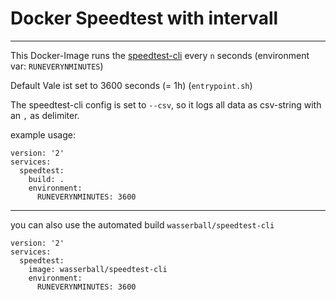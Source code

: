 # Docker Speedtest with intervall
---

This Docker-Image runs the [speedtest-cli](https://github.com/sivel/speedtest-cli) every `n` seconds (environment var: `RUNEVERYNMINUTES`)

Default Vale ist set to 3600 seconds (= 1h) (`entrypoint.sh`)

The speedtest-cli config is set to `--csv`, so it logs all data as csv-string with an `,` as delimiter.


example usage:

```
version: '2'
services:
  speedtest:
    build: .
    environment:
      RUNEVERYNMINUTES: 3600
```




---


you can also use the automated build `wasserball/speedtest-cli`

```
version: '2'
services:
  speedtest:
    image: wasserball/speedtest-cli
    environment:
      RUNEVERYNMINUTES: 3600
```


